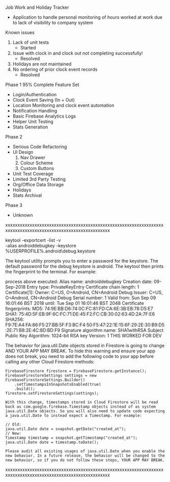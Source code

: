 Job Work and Holiday Tracker
- Application to handle personal monitoring of hours worked at work due to lack of visibility to company system

Known issues
1. Lack of unit tests
    - Started
2. Issue with clock in and clock out not completing successfully!
    - Resolved
3. Holidays are not maintained
4. No ordering of prior clock event records
    - Resolved

Phase 1 95% Complete
Feature Set
- Login/Authentication
- Clock Event Saving (In + Out)
- Location Monitoring and clock event automation
- Notification Handling
- Basic Firebase Analytics Logs
- Helper Unit Testing
- Stats Generation

Phase 2
- Serious Code Refactoring
- UI Design
    1. Nav Drawer
    2. Colour Scheme
    3. Custom Buttons
- Unit Test Coverage
- Limited 3rd Party Testing
- Org/Office Data Storage
- Holidays
- Stats Archival

Phase 3 
- Unknown


xxxxxxxxxxxxxxxxxxxxxxxxxxxxxxxxxxxxxxxxxxxxxxxxxxxxxxxxxxxxxxxxxxxxxxxxxxxxxxxxxxxxxxxxxxxxxxxxxxxxxxxxxxxx


keytool -exportcert -list -v \
-alias androiddebugkey -keystore %USERPROFILE%\.android\debug.keystore

The keytool utility prompts you to enter a password for the keystore. 
The default password for the debug keystore is android. The keytool then prints the fingerprint to the terminal. For example:

process above executed:
Alias name: androiddebugkey
Creation date: 09-Sep-2018
Entry type: PrivateKeyEntry
Certificate chain length: 1
Certificate[1]:
Owner: C=US, O=Android, CN=Android Debug
Issuer: C=US, O=Android, CN=Android Debug
Serial number: 1
Valid from: Sun Sep 09 16:01:46 BST 2018 until: Tue Sep 01 16:01:46 BST 2048
Certificate fingerprints:
         MD5:  74:9E:BB:D6:74:0C:FC:81:FD:CA:6E:3B:EB:78:D5:E7
         SHA1: 75:4D:5F:EB:9F:6C:FC:71:DE:45:F2:FC:CB:30:02:63:4D:2A:7F:E6
         SHA256: F9:7E:A4:FA:86:F5:27:BB:5F:F3:BC:F4:50:F5:47:22:1E:15:6F:29:2E:30:B9:D5:2E:71:B8:2E:4C:8D:BD:F9
Signature algorithm name: SHA1withRSA
Subject Public Key Algorithm: 1024-bit RSA key
Version: 1
THIS WORKED FOR DEV


The behavior for java.util.Date objects stored in Firestore is going to change AND YOUR APP MAY BREAK.
    To hide this warning and ensure your app does not break, you need to add the following code to your app before calling any other Cloud Firestore methods:
    
    FirebaseFirestore firestore = FirebaseFirestore.getInstance();
    FirebaseFirestoreSettings settings = new FirebaseFirestoreSettings.Builder()
        .setTimestampsInSnapshotsEnabled(true)
        .build();
    firestore.setFirestoreSettings(settings);
    
    With this change, timestamps stored in Cloud Firestore will be read back as com.google.firebase.Timestamp objects instead of as system java.util.Date objects. So you will also need to update code expecting a java.util.Date to instead expect a Timestamp. For example:
    
    // Old:
    java.util.Date date = snapshot.getDate("created_at");
    // New:
    Timestamp timestamp = snapshot.getTimestamp("created_at");
    java.util.Date date = timestamp.toDate();
    
    Please audit all existing usages of java.util.Date when you enable the new behavior. In a future release, the behavior will be changed to the new behavior, so if you do not follow these steps, YOUR APP MAY BREAK.


xxxxxxxxxxxxxxxxxxxxxxxxxxxxxxxxxxxxxxxxxxxxxxxxxxxxxxxxxxxxxxxxxxxxxxxxxxxxxxxxxxxxxxxxxxxxxxxxxxxxxxxxxxxx